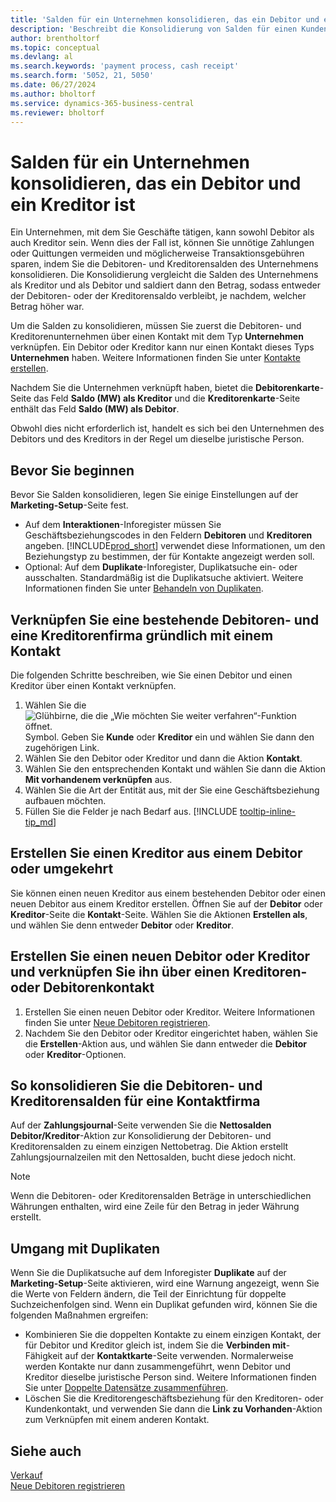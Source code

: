 ```yaml
---
title: 'Salden für ein Unternehmen konsolidieren, das ein Debitor und ein Kreditor ist'
description: 'Beschreibt die Konsolidierung von Salden für einen Kunden, der auch ein Lieferant ist.'
author: brentholtorf
ms.topic: conceptual
ms.devlang: al
ms.search.keywords: 'payment process, cash receipt'
ms.search.form: '5052, 21, 5050'
ms.date: 06/27/2024
ms.author: bholtorf
ms.service: dynamics-365-business-central
ms.reviewer: bholtorf
---
```

# <a name="consolidate-balances-for-a-company-that-is-a-customer-and-a-vendor"></a>Salden für ein Unternehmen konsolidieren, das ein Debitor und ein Kreditor ist
Ein Unternehmen, mit dem Sie Geschäfte tätigen, kann sowohl Debitor als auch Kreditor sein. Wenn dies der Fall ist, können Sie unnötige Zahlungen oder Quittungen vermeiden und möglicherweise Transaktionsgebühren sparen, indem Sie die Debitoren- und Kreditorensalden des Unternehmens konsolidieren. Die Konsolidierung vergleicht die Salden des Unternehmens als Kreditor und als Debitor und saldiert dann den Betrag, sodass entweder der Debitoren- oder der Kreditorensaldo verbleibt, je nachdem, welcher Betrag höher war. 

Um die Salden zu konsolidieren, müssen Sie zuerst die Debitoren- und Kreditorenunternehmen über einen Kontakt mit dem Typ **Unternehmen** verknüpfen. Ein Debitor oder Kreditor kann nur einen Kontakt dieses Typs **Unternehmen** haben. Weitere Informationen finden Sie unter [Kontakte erstellen](marketing-create-contact-companies.md).

Nachdem Sie die Unternehmen verknüpft haben, bietet die **Debitorenkarte**-Seite das Feld **Saldo (MW) als Kreditor** und die **Kreditorenkarte**-Seite enthält das Feld **Saldo (MW) als Debitor**.

Obwohl dies nicht erforderlich ist, handelt es sich bei den Unternehmen des Debitors und des Kreditors in der Regel um dieselbe juristische Person. 

## <a name="before-you-start"></a>Bevor Sie beginnen
Bevor Sie Salden konsolidieren, legen Sie einige Einstellungen auf der **Marketing-Setup**-Seite fest. 

* Auf dem **Interaktionen**-Inforegister müssen Sie Geschäftsbeziehungscodes in den Feldern **Debitoren** und **Kreditoren** angeben. [!INCLUDE[prod_short](includes/prod_short.md)] verwendet diese Informationen, um den Beziehungstyp zu bestimmen, der für Kontakte angezeigt werden soll. 
* Optional: Auf dem **Duplikate**-Inforegister, Duplikatsuche ein- oder ausschalten. Standardmäßig ist die Duplikatsuche aktiviert. Weitere Informationen finden Sie unter [Behandeln von Duplikaten](#handling-duplicates). 

## <a name="link-an-existing-customer-and-vendor-company-through-a-contact"></a>Verknüpfen Sie eine bestehende Debitoren- und eine Kreditorenfirma gründlich mit einem Kontakt
Die folgenden Schritte beschreiben, wie Sie einen Debitor und einen Kreditor über einen Kontakt verknüpfen.

1. Wählen Sie die ![Glühbirne, die die „Wie möchten Sie weiter verfahren“-Funktion öffnet.](media/ui-search/search_small.png "Wie möchten Sie weiter verfahren?") Symbol. Geben Sie **Kunde** oder **Kreditor** ein und wählen Sie dann den zugehörigen Link.
2. Wählen Sie den Debitor oder Kreditor und dann die Aktion **Kontakt**.   
3. Wählen Sie den entsprechenden Kontakt und wählen Sie dann die Aktion **Mit vorhandenem verknüpfen** aus.
4. Wählen Sie die Art der Entität aus, mit der Sie eine Geschäftsbeziehung aufbauen möchten.
5. Füllen Sie die Felder je nach Bedarf aus. [!INCLUDE [tooltip-inline-tip_md](includes/tooltip-inline-tip_md.md)]

## <a name="create-a-vendor-from-a-customer-or-vice-versa"></a>Erstellen Sie einen Kreditor aus einem Debitor oder umgekehrt
Sie können einen neuen Kreditor aus einem bestehenden Debitor oder einen neuen Debitor aus einem Kreditor erstellen. Öffnen Sie auf der **Debitor** oder **Kreditor**-Seite die **Kontakt**-Seite. Wählen Sie die Aktionen **Erstellen als**, und wählen Sie denn entweder **Debitor** oder **Kreditor**. 

## <a name="create-a-new-customer-or-vendor-and-link-them-through-a-vendor-or-customer-contact"></a>Erstellen Sie einen neuen Debitor oder Kreditor und verknüpfen Sie ihn über einen Kreditoren- oder Debitorenkontakt
1. Erstellen Sie einen neuen Debitor oder Kreditor. Weitere Informationen finden Sie unter [Neue Debitoren registrieren](sales-how-register-new-customers.md).
2. Nachdem Sie den Debitor oder Kreditor eingerichtet haben, wählen Sie die **Erstellen**-Aktion aus, und wählen Sie dann entweder die **Debitor** oder **Kreditor**-Optionen. 

## <a name="to-consolidate-the-customer-and-vendor-balances-for-a-contact-company"></a>So konsolidieren Sie die Debitoren- und Kreditorensalden für eine Kontaktfirma
Auf der **Zahlungsjournal**-Seite verwenden Sie die **Nettosalden Debitor/Kreditor**-Aktion zur Konsolidierung der Debitoren- und Kreditorensalden zu einem einzigen Nettobetrag. Die Aktion erstellt Zahlungsjournalzeilen mit den Nettosalden, bucht diese jedoch nicht.

> [!NOTE]
> Wenn die Debitoren- oder Kreditorensalden Beträge in unterschiedlichen Währungen enthalten, wird eine Zeile für den Betrag in jeder Währung erstellt.

## <a name="handling-duplicates"></a>Umgang mit Duplikaten
Wenn Sie die Duplikatsuche auf dem Inforegister **Duplikate** auf der **Marketing-Setup**-Seite aktivieren, wird eine Warnung angezeigt, wenn Sie die Werte von Feldern ändern, die Teil der Einrichtung für doppelte Suchzeichenfolgen sind. Wenn ein Duplikat gefunden wird, können Sie die folgenden Maßnahmen ergreifen:

* Kombinieren Sie die doppelten Kontakte zu einem einzigen Kontakt, der für Debitor und Kreditor gleich ist, indem Sie die **Verbinden mit**-Fähigkeit auf der **Kontaktkarte**-Seite verwenden. Normalerweise werden Kontakte nur dann zusammengeführt, wenn Debitor und Kreditor dieselbe juristische Person sind. Weitere Informationen finden Sie unter [Doppelte Datensätze zusammenführen](sales-how-merge-duplicate-records.md). 
* Löschen Sie die Kreditorengeschäftsbeziehung für den Kreditoren- oder Kundenkontakt, und verwenden Sie dann die **Link zu Vorhanden**-Aktion zum Verknüpfen mit einem anderen Kontakt.    

## <a name="see-also"></a>Siehe auch
[Verkauf](sales-manage-sales.md)  
[Neue Debitoren registrieren](sales-how-register-new-customers.md)  
